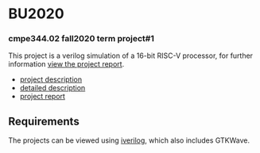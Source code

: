 # BU2020
### cmpe344.02 fall2020 term project#1
This project is a verilog simulation of a 16-bit RISC-V processor, for further information [view the project report](https://github.com/ocebenzer/BU2020/blob/main/344_project_report.pdf).

* [project description](https://github.com/ocebenzer/BU2020/blob/main/FinalProject.pdf)
* [detailed description](https://github.com/ocebenzer/BU2020/blob/main/Appendix%20A.pdf)
* [project report](https://github.com/ocebenzer/BU2020/blob/main/344_project_report.pdf)

## Requirements
The projects can be viewed using [iverilog](https://sourceforge.net/projects/iverilog/), which also includes GTKWave.
